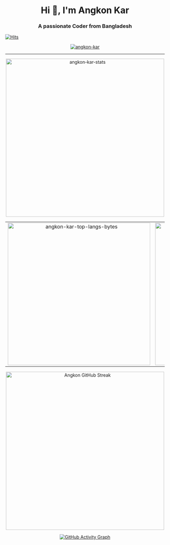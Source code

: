<h1 align="center">Hi 👋, I'm Angkon Kar</h1>
<h3 align="center">A passionate Coder from Bangladesh</h3>

[![Hits](https://u8views.com/api/v1/github/profiles/63663261/views/day-week-month-total-count.svg)](https://u8views.com/github/Angkon-kar)

<p align="center">
  <a href="https://github.com/ryo-ma/github-profile-trophy">
    <img src="https://trophygh.kolioaris.xyz/?username=angkon-kar&rank=-?" alt="angkon-kar" />
  </a>
</p>

---

<p align="center">
  <img src="https://github-readme-stats-delta-snowy-48.vercel.app/api?username=angkon-kar&rank_icon=github&show_icons=true&locale=en&theme=dark" alt="angkon-kar-stats" width="500" />
</p>

<table align="center">
  <tr>
    <td align="center">
      <img src="https://github-readme-stats-delta-snowy-48.vercel.app/api/top-langs?username=angkon-kar&stats_format=bytes&show_icons=true&locale=en&theme=dark" alt="angkon-kar-top-langs-bytes" width="450" />
    </td>
    <td align="center" valign="top">
      <img src="https://github-readme-stats-delta-snowy-48.vercel.app/api/top-langs?username=angkon-kar&show_icons=true&locale=en&theme=dark" alt="angkon-kar-top-langs" width="450" />
    </td>
  </tr>
</table>

<p align="center">
  <a href="https://git.io/streak-stats">
    <img src="https://readme-streak-am90ad4ap-sherlock1956s-projects.vercel.app?user=angkon-kar&theme=dark" alt="Angkon GitHub Streak" width="500" />
  </a>
</p>

<p align="center">
  <a href="https://github.com/Angkon-kar?tab=repositories">
    <img src="https://github-readme-activity-graph.vercel.app/graph?username=angkon-kar&theme=react-dark&hide_title=true&hide_border=true" alt="GitHub Activity Graph" />
  </a>
</p>
